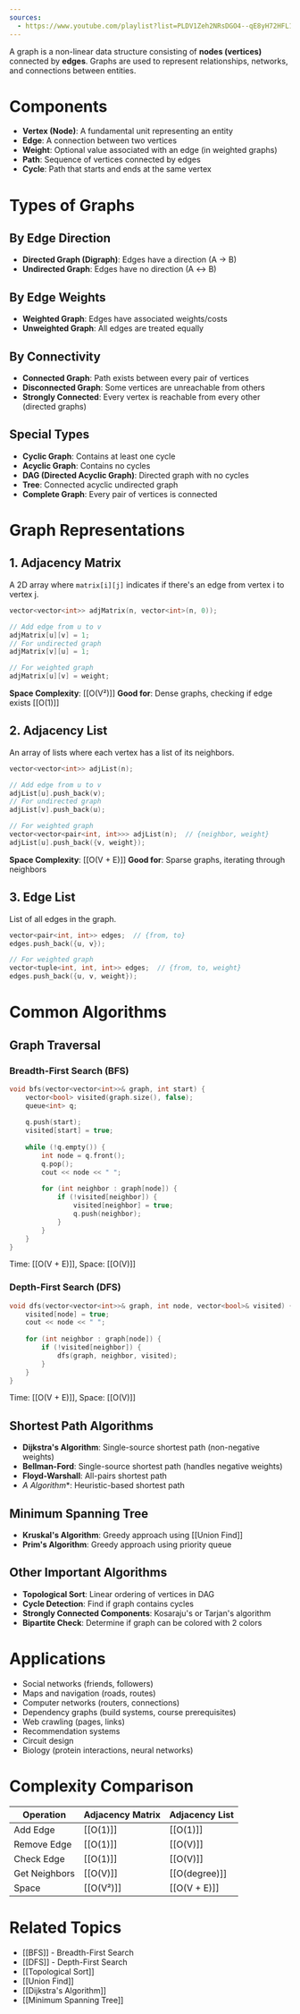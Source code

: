 ```yaml
---
sources:
  - https://www.youtube.com/playlist?list=PLDV1Zeh2NRsDGO4--qE8yH72HFL1Km93P
---
```


A graph is a non-linear data structure consisting of **nodes (vertices)** connected by **edges**. Graphs are used to represent relationships, networks, and connections between entities.

# Components

- **Vertex (Node)**: A fundamental unit representing an entity
- **Edge**: A connection between two vertices
- **Weight**: Optional value associated with an edge (in weighted graphs)
- **Path**: Sequence of vertices connected by edges
- **Cycle**: Path that starts and ends at the same vertex

# Types of Graphs

## By Edge Direction

- **Directed Graph (Digraph)**: Edges have a direction (A → B)
- **Undirected Graph**: Edges have no direction (A ↔ B)

## By Edge Weights

- **Weighted Graph**: Edges have associated weights/costs
- **Unweighted Graph**: All edges are treated equally

## By Connectivity

- **Connected Graph**: Path exists between every pair of vertices
- **Disconnected Graph**: Some vertices are unreachable from others
- **Strongly Connected**: Every vertex is reachable from every other (directed graphs)

## Special Types

- **Cyclic Graph**: Contains at least one cycle
- **Acyclic Graph**: Contains no cycles
- **DAG (Directed Acyclic Graph)**: Directed graph with no cycles
- **Tree**: Connected acyclic undirected graph
- **Complete Graph**: Every pair of vertices is connected

# Graph Representations

## 1. Adjacency Matrix

A 2D array where `matrix[i][j]` indicates if there's an edge from vertex i to vertex j.

```cpp
vector<vector<int>> adjMatrix(n, vector<int>(n, 0));

// Add edge from u to v
adjMatrix[u][v] = 1;
// For undirected graph
adjMatrix[v][u] = 1;

// For weighted graph
adjMatrix[u][v] = weight;
```

**Space Complexity**: [[O(V²)]]
**Good for**: Dense graphs, checking if edge exists [[O(1)]]

## 2. Adjacency List

An array of lists where each vertex has a list of its neighbors.

```cpp
vector<vector<int>> adjList(n);

// Add edge from u to v
adjList[u].push_back(v);
// For undirected graph
adjList[v].push_back(u);

// For weighted graph
vector<vector<pair<int, int>>> adjList(n);  // {neighbor, weight}
adjList[u].push_back({v, weight});
```

**Space Complexity**: [[O(V + E)]]
**Good for**: Sparse graphs, iterating through neighbors

## 3. Edge List

List of all edges in the graph.

```cpp
vector<pair<int, int>> edges;  // {from, to}
edges.push_back({u, v});

// For weighted graph
vector<tuple<int, int, int>> edges;  // {from, to, weight}
edges.push_back({u, v, weight});
```

# Common Algorithms

## Graph Traversal

### Breadth-First Search (BFS)

```cpp
void bfs(vector<vector<int>>& graph, int start) {
    vector<bool> visited(graph.size(), false);
    queue<int> q;
    
    q.push(start);
    visited[start] = true;
    
    while (!q.empty()) {
        int node = q.front();
        q.pop();
        cout << node << " ";
        
        for (int neighbor : graph[node]) {
            if (!visited[neighbor]) {
                visited[neighbor] = true;
                q.push(neighbor);
            }
        }
    }
}
```

Time: [[O(V + E)]], Space: [[O(V)]]

### Depth-First Search (DFS)

```cpp
void dfs(vector<vector<int>>& graph, int node, vector<bool>& visited) {
    visited[node] = true;
    cout << node << " ";
    
    for (int neighbor : graph[node]) {
        if (!visited[neighbor]) {
            dfs(graph, neighbor, visited);
        }
    }
}
```

Time: [[O(V + E)]], Space: [[O(V)]]

## Shortest Path Algorithms

- **Dijkstra's Algorithm**: Single-source shortest path (non-negative weights)
- **Bellman-Ford**: Single-source shortest path (handles negative weights)
- **Floyd-Warshall**: All-pairs shortest path
- **A* Algorithm**: Heuristic-based shortest path

## Minimum Spanning Tree

- **Kruskal's Algorithm**: Greedy approach using [[Union Find]]
- **Prim's Algorithm**: Greedy approach using priority queue

## Other Important Algorithms

- **Topological Sort**: Linear ordering of vertices in DAG
- **Cycle Detection**: Find if graph contains cycles
- **Strongly Connected Components**: Kosaraju's or Tarjan's algorithm
- **Bipartite Check**: Determine if graph can be colored with 2 colors

# Applications

- Social networks (friends, followers)
- Maps and navigation (roads, routes)
- Computer networks (routers, connections)
- Dependency graphs (build systems, course prerequisites)
- Web crawling (pages, links)
- Recommendation systems
- Circuit design
- Biology (protein interactions, neural networks)

# Complexity Comparison

| Operation | Adjacency Matrix | Adjacency List |
|-----------|------------------|----------------|
| Add Edge | [[O(1)]] | [[O(1)]] |
| Remove Edge | [[O(1)]] | [[O(V)]] |
| Check Edge | [[O(1)]] | [[O(V)]] |
| Get Neighbors | [[O(V)]] | [[O(degree)]] |
| Space | [[O(V²)]] | [[O(V + E)]] |

# Related Topics

- [[BFS]] - Breadth-First Search
- [[DFS]] - Depth-First Search
- [[Topological Sort]]
- [[Union Find]]
- [[Dijkstra's Algorithm]]
- [[Minimum Spanning Tree]]
